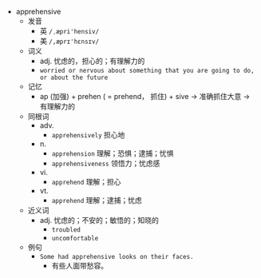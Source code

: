 - apprehensive
  - 发音
    - 英 `/ˌæpri'hensiv/`
    - 美 `/,æprɪ'hɛnsɪv/`
  - 词义
    - adj. 忧虑的，担心的；有理解力的
    - `worried or nervous about something that you are going to do, or about the future`
  - 记忆
    - ap (加强) + prehen ( = prehend， 抓住) + sive → 准确抓住大意 → 有理解力的
  - 同根词
    - adv.
      - `apprehensively` 担心地
    - n.
      - `apprehension` 理解；恐惧；逮捕；忧惧
      - `apprehensiveness` 领悟力；忧虑感
    - vi.
      - `apprehend` 理解；担心
    - vt.
      - `apprehend` 理解；逮捕；忧虑
  - 近义词
    - adj. 忧虑的；不安的；敏悟的；知晓的
      - `troubled`
      - `uncomfortable`
  - 例句
    - `Some had apprehensive looks on their faces.`
      - 有些人面带愁容。

